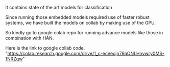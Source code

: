 It contains state of the art models for classification

Since running those embedded models required use of faster robust systems, we have built the models on collab 
by making use of the GPU.

So kindly go to google colab repo for running advance models like those in combination with HAN.

Here is the link to google collab code.
"https://colab.research.google.com/drive/1_c-ecVeojn79aONLHnvwry0MS-1NRZqw"
